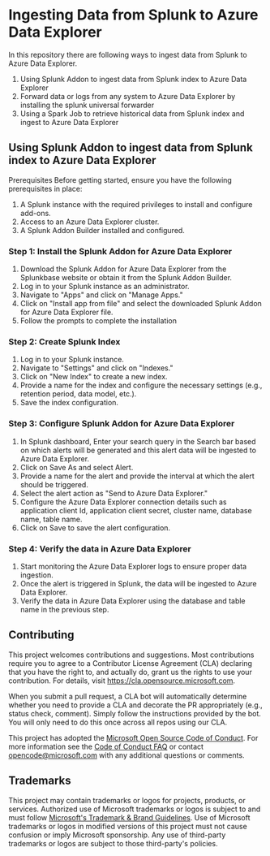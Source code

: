 # Ingesting Data from Splunk to Azure Data Explorer

In this repository there are following ways to ingest data from Splunk to Azure Data Explorer.
1. Using Splunk Addon to ingest data from Splunk index to Azure Data Explorer
2. Forward data or logs from any system to Azure Data Explorer by installing the splunk universal forwarder
3. Using a Spark Job to retrieve historical data from Splunk index and ingest to Azure Data Explorer

## Using Splunk Addon to ingest data from Splunk index to Azure Data Explorer
Prerequisites
Before getting started, ensure you have the following prerequisites in place:

1. A Splunk instance with the required privileges to install and configure add-ons.
2. Access to an Azure Data Explorer cluster.
3. A Splunk Addon Builder installed and configured.

### Step 1: Install the Splunk Addon for Azure Data Explorer
1. Download the Splunk Addon for Azure Data Explorer from the Splunkbase website or obtain it from the Splunk Addon Builder.
2. Log in to your Splunk instance as an administrator.
3. Navigate to "Apps" and click on "Manage Apps."
4. Click on "Install app from file" and select the downloaded Splunk Addon for Azure Data Explorer file.
5. Follow the prompts to complete the installation

### Step 2: Create Splunk Index
1. Log in to your Splunk instance.
2. Navigate to "Settings" and click on "Indexes."
3. Click on "New Index" to create a new index.
4. Provide a name for the index and configure the necessary settings (e.g., retention period, data model, etc.).
5. Save the index configuration.

### Step 3: Configure Splunk Addon for Azure Data Explorer
1. In Splunk dashboard, Enter your search query in the Search bar based on which alerts will be generated and this alert data will be ingested to Azure Data Explorer.
2. Click on Save As and select Alert.
3. Provide a name for the alert and provide the interval at which the alert should be triggered.
4. Select the alert action as "Send to Azure Data Explorer."
5. Configure the Azure Data Explorer connection details such as application client Id, application client secret, cluster name, database name, table name.
6. Click on Save to save the alert configuration.

### Step 4: Verify the data in Azure Data Explorer
1. Start monitoring the Azure Data Explorer logs to ensure proper data ingestion.
2. Once the alert is triggered in Splunk, the data will be ingested to Azure Data Explorer.
3. Verify the data in Azure Data Explorer using the database and table name in the previous step.


## Contributing

This project welcomes contributions and suggestions.  Most contributions require you to agree to a
Contributor License Agreement (CLA) declaring that you have the right to, and actually do, grant us
the rights to use your contribution. For details, visit https://cla.opensource.microsoft.com.

When you submit a pull request, a CLA bot will automatically determine whether you need to provide
a CLA and decorate the PR appropriately (e.g., status check, comment). Simply follow the instructions
provided by the bot. You will only need to do this once across all repos using our CLA.

This project has adopted the [Microsoft Open Source Code of Conduct](https://opensource.microsoft.com/codeofconduct/).
For more information see the [Code of Conduct FAQ](https://opensource.microsoft.com/codeofconduct/faq/) or
contact [opencode@microsoft.com](mailto:opencode@microsoft.com) with any additional questions or comments.

## Trademarks

This project may contain trademarks or logos for projects, products, or services. Authorized use of Microsoft 
trademarks or logos is subject to and must follow 
[Microsoft's Trademark & Brand Guidelines](https://www.microsoft.com/en-us/legal/intellectualproperty/trademarks/usage/general).
Use of Microsoft trademarks or logos in modified versions of this project must not cause confusion or imply Microsoft sponsorship.
Any use of third-party trademarks or logos are subject to those third-party's policies.
